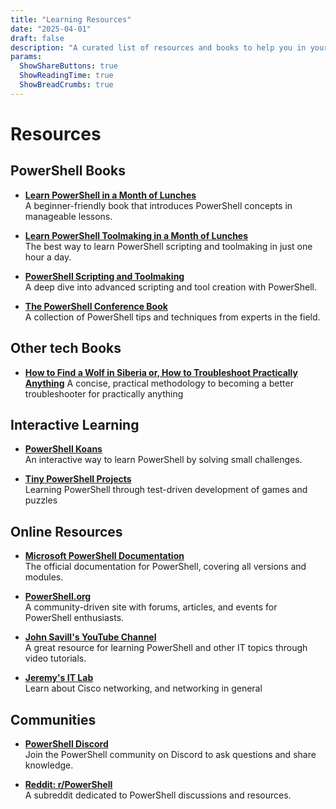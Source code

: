 ```yaml
---
title: "Learning Resources"
date: "2025-04-01"
draft: false
description: "A curated list of resources and books to help you in your tech career"
params:
  ShowShareButtons: true
  ShowReadingTime: true
  ShowBreadCrumbs: true
---
```


# Resources

## PowerShell Books
- **[Learn PowerShell in a Month of Lunches](https://www.manning.com/books/learn-powershell-in-a-month-of-lunches)**  
  A beginner-friendly book that introduces PowerShell concepts in manageable lessons.

- **[Learn PowerShell Toolmaking in a Month of Lunches](https://www.manning.com/books/learn-powershell-toolmaking-in-a-month-of-lunches)**  
  The best way to learn PowerShell scripting and toolmaking in just one hour a day.

- **[PowerShell Scripting and Toolmaking](https://leanpub.com/powershell-scripting-toolmaking)**  
  A deep dive into advanced scripting and tool creation with PowerShell.

- **[The PowerShell Conference Book](https://leanpub.com/powershell-conference-book)**  
  A collection of PowerShell tips and techniques from experts in the field.

## Other tech Books
- **[How to Find a Wolf in Siberia or, How to Troubleshoot Practically Anything](https://leanpub.com/troubleshooting)** 
  A concise, practical methodology to becoming a better troubleshooter for practically anything

## Interactive Learning
- **[PowerShell Koans](https://github.com/vexx32/PSKoans)**  
  An interactive way to learn PowerShell by solving small challenges.

- **[Tiny PowerShell Projects](https://github.com/dfinke/Tiny-PowerShell-Projects)**  
  Learning PowerShell through test-driven development of games and puzzles

## Online Resources
- **[Microsoft PowerShell Documentation](https://learn.microsoft.com/en-us/powershell/)**  
  The official documentation for PowerShell, covering all versions and modules.

- **[PowerShell.org](https://powershell.org/)**  
  A community-driven site with forums, articles, and events for PowerShell enthusiasts.

- **[John Savill's YouTube Channel](https://www.youtube.com/user/NTFAQGuy)**  
  A great resource for learning PowerShell and other IT topics through video tutorials.

- **[Jeremy's IT Lab](https://www.youtube.com/@JeremysITLab)**   
  Learn about Cisco networking, and networking in general


## Communities
- **[PowerShell Discord](https://discord.gg/powershell)**  
  Join the PowerShell community on Discord to ask questions and share knowledge.

- **[Reddit: r/PowerShell](https://www.reddit.com/r/PowerShell/)**  
  A subreddit dedicated to PowerShell discussions and resources.
